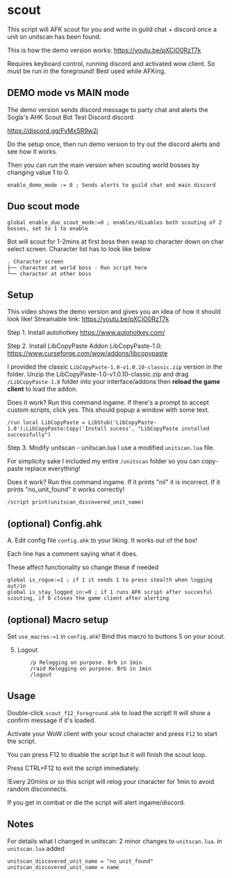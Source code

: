# scout
This script will AFK scout for you and write in guild chat + discord once a unit on unitscan has been found.

This is how the demo version works: https://youtu.be/pXCjO0RzT7k

Requires keyboard control, running discord and activated wow client. So must be run in the foreground! Best used while AFKing. 

## DEMO mode vs MAIN mode 
The demo version sends discord message to party chat and alerts the Sogla's AHK Scout Bot Test Discord discord

https://discord.gg/FvMxSR9w2j

Do the setup once, then run demo version to try out the discord alerts and see how it works.

Then you can run the main version when scouting world bosses by changing value 1 to 0. 
```
enable_demo_mode := 0 ; Sends alerts to guild chat and main discord
```

## Duo scout mode
```
global enable_duo_scout_mode:=0 ; enables/disables both scouting of 2 bosses, set to 1 to enable
```
Bot will scout for 1-2mins at first boss then swap to character down on char select screen.
Character list has to look like below
```
. Character screen
├── character at world boss - Run script here
└── character at other boss
```

## Setup
This video shows the demo version and gives you an idea of how it should look like! Streamable link: https://youtu.be/pXCjO0RzT7k 

Step 1. Install autohotkey
https://www.autohotkey.com/

Step 2. Install LibCopyPaste Addon
LibCopyPaste-1.0: https://www.curseforge.com/wow/addons/libcopypaste

I provided the classic `LibCopyPaste-1.0-v1.0.10-classic.zip` version in the folder. 
Unzip the LibCopyPaste-1.0-v1.0.10-classic.zip and drag `/LibCopyPaste-1.0` folder into your interface/addons then **reload the game client** to load the addon.

Does it work?
Run this command ingame. If there's a prompt to accept custom scripts, click yes.
This should popup a window with some text. 
```
/run local LibCopyPaste = LibStub('LibCopyPaste-1.0');LibCopyPaste:Copy('Install sucess', "LibCopyPaste installed successfully")
```

Step 3. Modify unitscan - unitscan.lua 
I use a modified `unitscan.lua` file. 

For simplicity sake I included my entire `/unitscan` folder so you can copy-paste replace everything!

Does it work?
Run this command ingame. If it prints "nil" it is incorrect. If it prints "no_unit_found" it works correctly!
```
/script print(unitscan_discovered_unit_name)
```

## (optional) Config.ahk
A. Edit config file `config.ahk` to your liking. It works out of the box! 

Each line has a comment saying what it does.

These affect functionality so change these if needed
```
global is_rogue:=1 ; if 1 it sends 1 to press stealth when logging out/in
global is_stay_logged_in:=0 ; if 1 runs AFK script after succesful scouting, if 0 closes the game client after alerting
```

## (optional) Macro setup
Set `use_macros:=1` in `config.ahk`!
Bind this macro to buttons 5 on your scout.

5. Logout
    ```
        /p Relogging on purpose. Brb in 1min
        /raid Relogging on purpose. Brb in 1min
        /logout
    ```

## Usage
Double-click `scout_f12_foreground.ahk` to load the script! It will show a confirm message if it's loaded.

Activate your WoW client with your scout character and press `F12` to start the script.

You can press F12 to disable the script but it will finish the scout loop. 

Press CTRL+F12 to exit the script immediately.

!Every 20mins or so this script will relog your character for 1min to avoid random disconnects.

If you get in combat or die the script will alert ingame/discord.

## Notes

For details what I changed in unitscan: 2 minor changes to `unitscan.lua`. 
in `unitscan.lua` added 
```
unitscan_discovered_unit_name = "no_unit_found"
unitscan_discovered_unit_name = name
```
